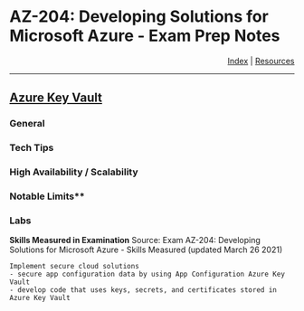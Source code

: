 # AZ-204: Developing Solutions for Microsoft Azure - Exam Prep Notes

<div style="text-align: right"> <a href="..\README.MD">Index</a> | <a href="..\RESOURCES.MD">Resources</a> </div>

----
[Azure Key Vault](https://docs.microsoft.com/en-us/azure/key-vault/general/overview)
-----------------

### General

### Tech Tips

### High Availability / Scalability

### Notable Limits**

### Labs
**Skills Measured in Examination**
Source: Exam AZ-204: Developing Solutions for Microsoft Azure - Skills Measured (updated March 26 2021)

```
Implement secure cloud solutions
- secure app configuration data by using App Configuration Azure Key Vault
- develop code that uses keys, secrets, and certificates stored in Azure Key Vault
```